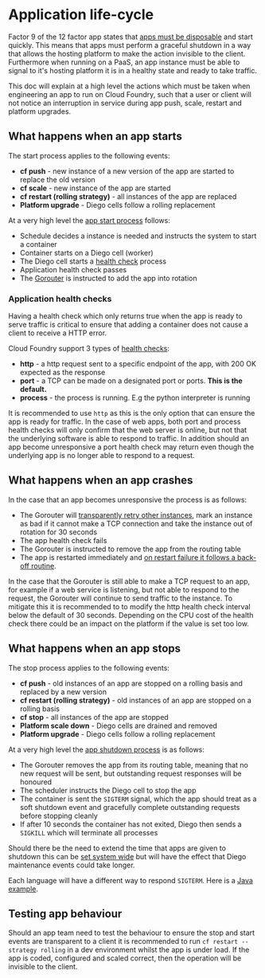 # Application life-cycle

Factor 9 of the 12 factor app states that [apps must be disposable](https://12factor.net/disposability) and start quickly. This means that apps must perform a graceful shutdown in a way that allows the hosting platform to make the action invisible to the client. Furthermore when running on a PaaS, an app instance must be able to signal to it's hosting platform it is in a healthy state and ready to take traffic.

This doc will explain at a high level the actions which must be taken when engineering an app to run on Cloud Foundry, such that a user or client will not notice an interruption in service during app push, scale, restart and platform upgrades.

## What happens when an app starts

The start process applies to the following events:

- **cf push** - new instance of a new version of the app are started to replace the old version
- **cf scale** - new instance of the app are started
- **cf restart (rolling strategy)** - all instances of the app are replaced
- **Platform upgrade** - Diego cells follow a rolling replacement

At a very high level the [app start process](https://docs.cloudfoundry.org/devguide/deploy-apps/healthchecks.html#healthcheck-lifecycle) follows:

- Schedule decides a instance is needed and instructs the system to start a container
- Container starts on a Diego cell (worker)
- The Diego cell starts a [health check](https://docs.cloudfoundry.org/devguide/deploy-apps/healthchecks.html#types) process
- Application health check passes
- The [Gorouter](https://docs.cloudfoundry.org/concepts/cf-routing-architecture.html) is instructed to add the app into rotation

### Application health checks

Having a health check which only returns true when the app is ready to serve traffic is critical to ensure that adding a container does not cause a client to receive a HTTP error.

Cloud Foundry support 3 types of [health checks](https://docs.cloudfoundry.org/devguide/deploy-apps/healthchecks.html#types):

- **http** - a http request sent to a specific endpoint of the app, with 200 OK expected as the response
- **port** - a TCP can be made on a designated port or ports. **This is the default.**
- **process** - the process is running. E.g the python interpreter is running

It is recommended to use `http` as this is the only option that can ensure the app is ready for traffic. In the case of web apps, both port and process health checks will only confirm that the web server is online, but not that the underlying software is able to respond to traffic. In addition should an app become unresponsive a port health check may return even though the underlying app is no longer able to respond to a request.

## What happens when an app crashes

In the case that an app becomes unresponsive the process is as follows:

- The Gorouter will [transparently retry other instances](https://docs.cloudfoundry.org/concepts/http-routing.html#retry), mark an instance as bad if it cannot make a TCP connection and take the instance out of rotation for 30 seconds
- The app health check fails
- The Gorouter is instructed to remove the app from the routing table
- The app is restarted immediately and [on restart failure it follows a back-off routine](https://docs.cloudfoundry.org/devguide/deploy-apps/healthchecks.html#types:~:text=When%20an%20app%20instance%20fails%2C%20Diego,trying%20to%20restart%20the%20app%20instance.).

In the case that the Gorouter is still able to make a TCP request to an app, for example if a web service is listening, but not able to respond to the request, the Gorouter will continue to send traffic to the instance. To mitigate this it is recommended to to modify the http health check interval below the default of 30 seconds. Depending on the CPU cost of the health check there could be an impact on the platform if the value is set too low.

## What happens when an app stops

The stop process applies to the following events:

- **cf push** - old instances of an app are stopped on a rolling basis and replaced by a new version
- **cf restart (rolling strategy)** - old instances of an app are stopped on a rolling basis
- **cf stop** - all instances of the app are stopped
- **Platform scale down** - Diego cells are drained and removed
- **Platform upgrade** - Diego cells follow a rolling replacement

At a very high level the [app shutdown process](https://docs.cloudfoundry.org/devguide/deploy-apps/app-lifecycle.html#shutdown) is as follows:

- The Gorouter removes the app from its routing table, meaning that no new request will be sent, but outstanding request responses will be honoured
- The scheduler instructs the Diego cell to stop the app
- The container is sent the `SIGTERM` signal, which the app should treat as a soft shutdown event and gracefully complete outstanding requests before stopping cleanly
- If after 10 seconds the container has not exited, Diego then sends a `SIGKILL` which will terminate all processes

Should there be the need to extend the time that apps are given to shutdown this can be [set system wide](https://docs.cloudfoundry.org/devguide/deploy-apps/app-lifecycle.html#shutdown:~:text=containers.graceful_shutdown_interval_in_seconds) but will have the effect that Diego maintenance events could take longer.

Each language will have a different way to respond `SIGTERM`. Here is a [Java example](https://adambien.blog/roller/abien/entry/sigterm_sigint_sigkill_and_java).

## Testing app behaviour

Should an app team need to test the behaviour to ensure the stop and start events are transparent to a client it is recommended to run `cf restart --strategy rolling` in a dev environment whilst the app is under load. If the app is coded, configured and scaled correct, then the operation will be invisible to the client.
